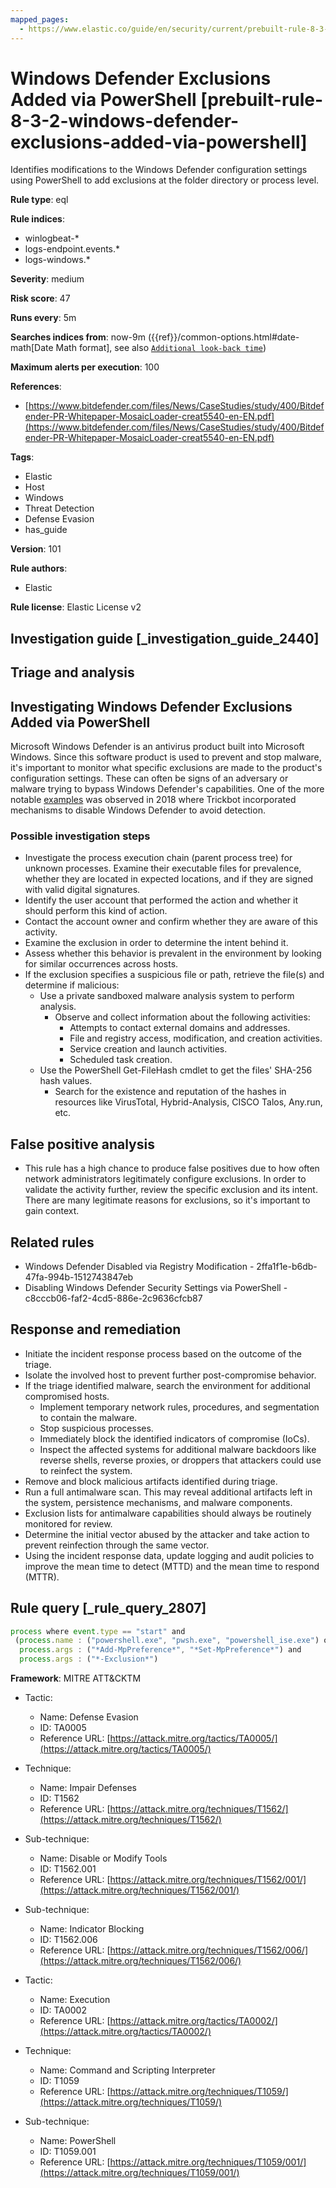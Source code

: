 ```yaml
---
mapped_pages:
  - https://www.elastic.co/guide/en/security/current/prebuilt-rule-8-3-2-windows-defender-exclusions-added-via-powershell.html
---
```


# Windows Defender Exclusions Added via PowerShell [prebuilt-rule-8-3-2-windows-defender-exclusions-added-via-powershell]

Identifies modifications to the Windows Defender configuration settings using PowerShell to add exclusions at the folder directory or process level.

**Rule type**: eql

**Rule indices**:

* winlogbeat-*
* logs-endpoint.events.*
* logs-windows.*

**Severity**: medium

**Risk score**: 47

**Runs every**: 5m

**Searches indices from**: now-9m ({{ref}}/common-options.html#date-math[Date Math format], see also [`Additional look-back time`](docs-content://solutions/security/detect-and-alert/create-detection-rule.md#rule-schedule))

**Maximum alerts per execution**: 100

**References**:

* [https://www.bitdefender.com/files/News/CaseStudies/study/400/Bitdefender-PR-Whitepaper-MosaicLoader-creat5540-en-EN.pdf](https://www.bitdefender.com/files/News/CaseStudies/study/400/Bitdefender-PR-Whitepaper-MosaicLoader-creat5540-en-EN.pdf)

**Tags**:

* Elastic
* Host
* Windows
* Threat Detection
* Defense Evasion
* has_guide

**Version**: 101

**Rule authors**:

* Elastic

**Rule license**: Elastic License v2

## Investigation guide [_investigation_guide_2440]

## Triage and analysis

## Investigating Windows Defender Exclusions Added via PowerShell

Microsoft Windows Defender is an antivirus product built into Microsoft Windows. Since this software product is
used to prevent and stop malware, it's important to monitor what specific exclusions are made to the product's configuration
settings. These can often be signs of an adversary or malware trying to bypass Windows Defender's capabilities. One of
the more notable [examples](https://www.cyberbit.com/blog/endpoint-security/latest-trickbot-variant-has-new-tricks-up-its-sleeve/)
was observed in 2018 where Trickbot incorporated mechanisms to disable Windows Defender to avoid detection.

### Possible investigation steps

- Investigate the process execution chain (parent process tree) for unknown processes. Examine their executable files
for prevalence, whether they are located in expected locations, and if they are signed with valid digital signatures.
- Identify the user account that performed the action and whether it should perform this kind of action.
- Contact the account owner and confirm whether they are aware of this activity.
- Examine the exclusion in order to determine the intent behind it.
- Assess whether this behavior is prevalent in the environment by looking for similar occurrences across hosts.
- If the exclusion specifies a suspicious file or path, retrieve the file(s) and determine if malicious:
  - Use a private sandboxed malware analysis system to perform analysis.
    - Observe and collect information about the following activities:
      - Attempts to contact external domains and addresses.
      - File and registry access, modification, and creation activities.
      - Service creation and launch activities.
      - Scheduled task creation.
  - Use the PowerShell Get-FileHash cmdlet to get the files' SHA-256 hash values.
    - Search for the existence and reputation of the hashes in resources like VirusTotal, Hybrid-Analysis, CISCO Talos, Any.run, etc.

## False positive analysis

- This rule has a high chance to produce false positives due to how often network administrators legitimately configure
exclusions. In order to validate the activity further, review the specific exclusion and its intent. There are many
legitimate reasons for exclusions, so it's important to gain context.

## Related rules

- Windows Defender Disabled via Registry Modification - 2ffa1f1e-b6db-47fa-994b-1512743847eb
- Disabling Windows Defender Security Settings via PowerShell - c8cccb06-faf2-4cd5-886e-2c9636cfcb87

## Response and remediation

- Initiate the incident response process based on the outcome of the triage.
- Isolate the involved host to prevent further post-compromise behavior.
- If the triage identified malware, search the environment for additional compromised hosts.
  - Implement temporary network rules, procedures, and segmentation to contain the malware.
  - Stop suspicious processes.
  - Immediately block the identified indicators of compromise (IoCs).
  - Inspect the affected systems for additional malware backdoors like reverse shells, reverse proxies, or droppers that
  attackers could use to reinfect the system.
- Remove and block malicious artifacts identified during triage.
- Run a full antimalware scan. This may reveal additional artifacts left in the system, persistence mechanisms, and
malware components.
- Exclusion lists for antimalware capabilities should always be routinely monitored for review.
- Determine the initial vector abused by the attacker and take action to prevent reinfection through the same vector.
- Using the incident response data, update logging and audit policies to improve the mean time to detect (MTTD) and the
mean time to respond (MTTR).

## Rule query [_rule_query_2807]

```js
process where event.type == "start" and
 (process.name : ("powershell.exe", "pwsh.exe", "powershell_ise.exe") or process.pe.original_file_name in ("powershell.exe", "pwsh.dll", "powershell_ise.exe")) and
  process.args : ("*Add-MpPreference*", "*Set-MpPreference*") and
  process.args : ("*-Exclusion*")
```

**Framework**: MITRE ATT&CKTM

* Tactic:

    * Name: Defense Evasion
    * ID: TA0005
    * Reference URL: [https://attack.mitre.org/tactics/TA0005/](https://attack.mitre.org/tactics/TA0005/)

* Technique:

    * Name: Impair Defenses
    * ID: T1562
    * Reference URL: [https://attack.mitre.org/techniques/T1562/](https://attack.mitre.org/techniques/T1562/)

* Sub-technique:

    * Name: Disable or Modify Tools
    * ID: T1562.001
    * Reference URL: [https://attack.mitre.org/techniques/T1562/001/](https://attack.mitre.org/techniques/T1562/001/)

* Sub-technique:

    * Name: Indicator Blocking
    * ID: T1562.006
    * Reference URL: [https://attack.mitre.org/techniques/T1562/006/](https://attack.mitre.org/techniques/T1562/006/)

* Tactic:

    * Name: Execution
    * ID: TA0002
    * Reference URL: [https://attack.mitre.org/tactics/TA0002/](https://attack.mitre.org/tactics/TA0002/)

* Technique:

    * Name: Command and Scripting Interpreter
    * ID: T1059
    * Reference URL: [https://attack.mitre.org/techniques/T1059/](https://attack.mitre.org/techniques/T1059/)

* Sub-technique:

    * Name: PowerShell
    * ID: T1059.001
    * Reference URL: [https://attack.mitre.org/techniques/T1059/001/](https://attack.mitre.org/techniques/T1059/001/)



